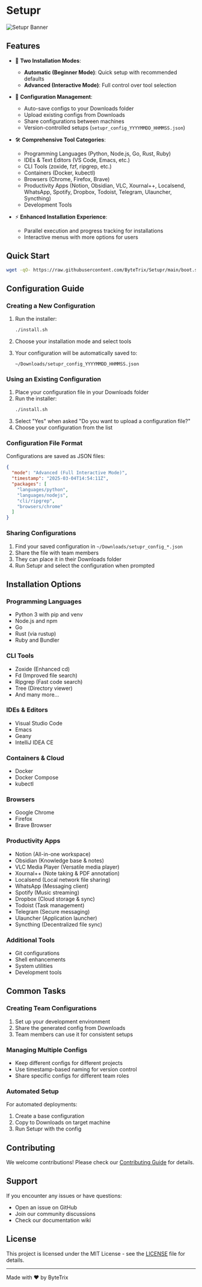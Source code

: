 # Setupr

![Setupr Banner](https://raw.githubusercontent.com/ByteTrix/Setupr/main/.github/assets/banner.png)

## Features

- 🚀 **Two Installation Modes**:
  - **Automatic (Beginner Mode)**: Quick setup with recommended defaults
  - **Advanced (Interactive Mode)**: Full control over tool selection

- 💾 **Configuration Management**:
  - Auto-save configs to your Downloads folder
  - Upload existing configs from Downloads
  - Share configurations between machines
  - Version-controlled setups (`setupr_config_YYYYMMDD_HHMMSS.json`)

- 🛠️ **Comprehensive Tool Categories**:
  - Programming Languages (Python, Node.js, Go, Rust, Ruby)
  - IDEs & Text Editors (VS Code, Emacs, etc.)
  - CLI Tools (zoxide, fzf, ripgrep, etc.)
  - Containers (Docker, kubectl)
  - Browsers (Chrome, Firefox, Brave)
  - Productivity Apps (Notion, Obsidian, VLC, Xournal++, Localsend, WhatsApp, Spotify, Dropbox, Todoist, Telegram, Ulauncher, Syncthing)
  - Development Tools

- ⚡ **Enhanced Installation Experience**:
  - Parallel execution and progress tracking for installations
  - Interactive menus with more options for users

## Quick Start

```bash
wget -qO- https://raw.githubusercontent.com/ByteTrix/Setupr/main/boot.sh | sudo bash
```

## Configuration Guide

### Creating a New Configuration

1. Run the installer:
   ```bash
   ./install.sh
   ```

2. Choose your installation mode and select tools
3. Your configuration will be automatically saved to:
   ```
   ~/Downloads/setupr_config_YYYYMMDD_HHMMSS.json
   ```

### Using an Existing Configuration

1. Place your configuration file in your Downloads folder
2. Run the installer:
   ```bash
   ./install.sh
   ```
3. Select "Yes" when asked "Do you want to upload a configuration file?"
4. Choose your configuration from the list

### Configuration File Format

Configurations are saved as JSON files:
```json
{
  "mode": "Advanced (Full Interactive Mode)",
  "timestamp": "2025-03-04T14:54:11Z",
  "packages": [
    "languages/python",
    "languages/nodejs",
    "cli/ripgrep",
    "browsers/chrome"
  ]
}
```

### Sharing Configurations

1. Find your saved configuration in `~/Downloads/setupr_config_*.json`
2. Share the file with team members
3. They can place it in their Downloads folder
4. Run Setupr and select the configuration when prompted

## Installation Options

### Programming Languages
- Python 3 with pip and venv
- Node.js and npm
- Go
- Rust (via rustup)
- Ruby and Bundler

### CLI Tools
- Zoxide (Enhanced cd)
- Fd (Improved file search)
- Ripgrep (Fast code search)
- Tree (Directory viewer)
- And many more...

### IDEs & Editors
- Visual Studio Code
- Emacs
- Geany
- IntelliJ IDEA CE

### Containers & Cloud
- Docker
- Docker Compose
- kubectl

### Browsers
- Google Chrome
- Firefox
- Brave Browser

### Productivity Apps
- Notion (All-in-one workspace)
- Obsidian (Knowledge base & notes)
- VLC Media Player (Versatile media player)
- Xournal++ (Note taking & PDF annotation)
- Localsend (Local network file sharing)
- WhatsApp (Messaging client)
- Spotify (Music streaming)
- Dropbox (Cloud storage & sync)
- Todoist (Task management)
- Telegram (Secure messaging)
- Ulauncher (Application launcher)
- Syncthing (Decentralized file sync)

### Additional Tools
- Git configurations
- Shell enhancements
- System utilities
- Development tools

## Common Tasks

### Creating Team Configurations

1. Set up your development environment
2. Share the generated config from Downloads
3. Team members can use it for consistent setups

### Managing Multiple Configs

- Keep different configs for different projects
- Use timestamp-based naming for version control
- Share specific configs for different team roles

### Automated Setup

For automated deployments:
1. Create a base configuration
2. Copy to Downloads on target machine
3. Run Setupr with the config

## Contributing

We welcome contributions! Please check our [Contributing Guide](CONTRIBUTING.md) for details.

## Support

If you encounter any issues or have questions:
- Open an issue on GitHub
- Join our community discussions
- Check our documentation wiki

## License

This project is licensed under the MIT License - see the [LICENSE](LICENSE) file for details.

---

Made with ❤️ by ByteTrix

